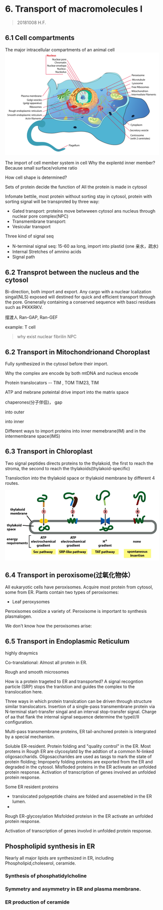 # 6. Transport of macromolecules I
> 20181008 H.F.

## 6.1 Cell compartments

The major intracellular compartments of an animal cell
![Animal cell](6/Animal_cell_structure_en.svg)


The import of cell member system in cell
Why the explentd inner member? Because small surface/volume ratio

How cell shape is determined?

Sets of protein decide the function of
All the protein is made in cytosol

Infomate bettile, most protein without sorting stay in cytosol, protein with
sorting signal will be transproted by three way:

+ Gated transport:  proteins move betwween cytosol ans nucleus through nuclear
pore complex(NPC)
+ Transmembrane transport: 
+ Vesicular transport

Three kind of signal seq

+ N-terminal signal seq: 15-60 aa long,  import into plastid (one 亲水，疏水)
+ Internal Stretches of amnino acids
+ Signal path


## 6.2 Transprot between the nucleus and the cytosol
Bi-direction, both import and export. 
Any cargo with a nuclear lcalization singal(NLS) exposed will
destined for quick and efficient transport through the pore. Gnenerally
containing a conserved sequence with basci residues such as PKKKRKV.

摆渡人
Ran-GAP, Ran-GEF

example: T cell

> why exist nuclear fibrilin NPC


## 6.2 Transport in Mitochondrionand Choroplast
Fully synthesized in the cytosol before their import.

Why the complex are encode by both mtDNA and nucleus encode

Protein translocators --  TIM , TOM
TIM23, TIM

ATP and mebrane poteintal drive  import into the matrix space

chaperones(分子伴侣)，
gap

into outer

into inner

Different ways to import proteins into inner memebrane(IM) and in the
intermembrane space(IMS)


## 6.3 Transport in Chloroplast
Two signal peptides directs proteins to the thylakoid, the first to reach the
stroma, the second to reach the thylakoids(thylakoid-specific)

Transloction into the thylakoid space or thylakoid membrane by different 4
routes.

![4 kind routes translocation into thylakoid](6/translocationinthylakoid.png)

## 6.4 Transport in peroxisome(过氧化物体）
All eukaryotic cells have peroxisomes. Acquire most protein from cytosol, some
from ER. Plants contain two types of peroxisomes:
 
- Leaf peroxysomes

Peroxisomes oxidize a variety of. Peroxisome is important to synthesis
plasmalogen.

We don't know how the peroxisomes arise: 



## 6.5 Transport in Endoplasmic Reticulum
highly dnaymics

Co-translational: Almost all protein in ER.

Rough and smooth microsomes

How is a protein trageted to ER and transported? A signal recogntion particle
(SRP) stops the tranlstion and guides the complex to the translocation here.

Three ways in which protein translcation can be driven through structure similar
translocators. Insertion of a single-pass transmembrane protein via N-terminal
start-transfer singal and an interval stop-transfer signal. Charge of aa that
flank the internal signal sequence determine the typeI//II configuration.

Multi-pass transmembrane proteins, ER tail-anchored protein is intergrated by
a special mechanism.

Soluble ER-resident. Protein folding and "quality control" in the ER. Most 
protens in Rough ER are clycosylatd by the addtion of a common N-linked
oligosaccharids. Oligosaccharides are used as tasgs to mark the state of
protein flolding; Improperly folding proteins are exported from the ER and
degraded in the cytosol. Misfloded proteins in the ER activeate an unfolded
protein response. Activation of transcription of genes involved an unfolded
protein response.


Some ER resident proteins
+ translocated polypeptide chains are folded and assemebled in the ER lumen.
+

Rough ER-glycosylation
Misfolded proteisn in the ER activate an unfolded protein response.

Activation of transcription of genes involvd in unfolded protein response.

## Phospholipid synthesis in ER
Nearly all major lipids are synthesized in ER, including Phospholipid,choleserol, ceramide.

### Synthesis of phosphatidylcholine
### Symmetry and asymmetry in ER and plasma membrane.
### ER production of ceramide
